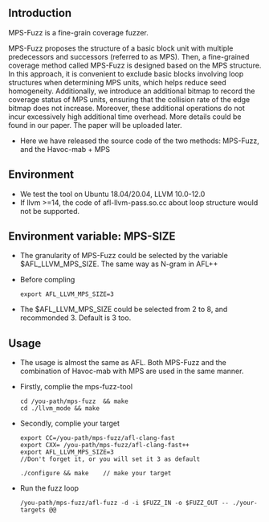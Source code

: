 ## Introduction

MPS-Fuzz is a fine-grain coverage fuzzer.

MPS-Fuzz proposes the structure of a basic block unit with multiple predecessors and successors (referred to as MPS).  Then, a fine-grained coverage method called MPS-Fuzz is designed based on the MPS structure.  In this approach, it is convenient to exclude basic blocks involving loop structures when determining MPS units, which helps reduce seed homogeneity.  Additionally, we introduce an additional bitmap to record the coverage status of MPS units, ensuring that the collision rate of the edge bitmap does not increase.  Moreover, these additional operations do not incur excessively high additional time overhead.  More details could be found in our paper. The paper will be uploaded later.

* Here we have released the source code of the two methods: MPS-Fuzz, and the Havoc-mab + MPS

## Environment

- We test the tool on Ubuntu 18.04/20.04, LLVM 10.0-12.0
- If llvm >=14, the code of afl-llvm-pass.so.cc about loop structure would not be supported. 
  
  

## Environment variable: MPS-SIZE

* The granularity of MPS-Fuzz could be selected by the variable $AFL_LLVM_MPS_SIZE. The same way as N-gram in AFL++

* Before compling
  
  ```shell
  export AFL_LLVM_MPS_SIZE=3
  ```
  
  

* The $AFL_LLVM_MPS_SIZE could be selected from 2 to 8, and recommonded 3.  Default is 3 too.

## Usage

* The usage is almost the same as AFL.  Both MPS-Fuzz and the combination of Havoc-mab with MPS are used in the same manner.

* Firstly, complie the mps-fuzz-tool
  
  ```shell
  cd /you-path/mps-fuzz  && make
  cd ./llvm_mode && make
  ```

* Secondly, complie your target
  
  ```shell
  export CC=/you-path/mps-fuzz/afl-clang-fast
  export CXX= /you-path/mps-fuzz/afl-clang-fast++
  export AFL_LLVM_MPS_SIZE=3 
  //Don't forget it, or you will set it 3 as default
  
  ./configure && make    // make your target 
  ```

* Run the fuzz loop
  
  ```shell
  /you-path/mps-fuzz/afl-fuzz -d -i $FUZZ_IN -o $FUZZ_OUT -- ./your-targets @@
  ```
  
  

